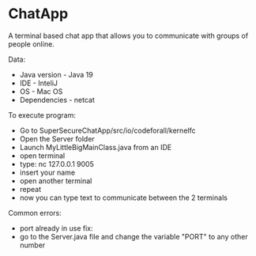# ChatApp
A terminal based chat app that allows you to communicate with groups of people online.

Data:
- Java version - Java 19 
- IDE - InteliJ 
- OS - Mac OS 
- Dependencies - netcat 

To execute program:
- Go to SuperSecureChatApp/src/io/codeforall/kernelfc
- Open the Server folder
- Launch MyLittleBigMainClass.java from an IDE
- open terminal
- type: nc 127.0.0.1 9005
- insert your name
- open another terminal
- repeat
- now you can type text to communicate between the 2 terminals

Common errors:
  - port already in use
fix:
  - go to the Server.java file and change the variable "PORT" to any other number
    
